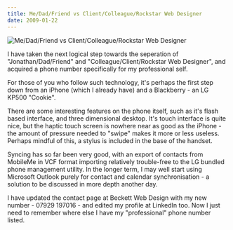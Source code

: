 ```yaml
---
title: Me/Dad/Friend vs Client/Colleague/Rockstar Web Designer
date: 2009-01-22
---
```


![Me/Dad/Friend vs Client/Colleague/Rockstar Web Designer](https://source.unsplash.com/cckf4TsHAuw/1600x900)

I have taken the next logical step towards the seperation of "Jonathan/Dad/Friend" and "Colleague/Client/Rockstar Web Designer", and acquired a phone number specifically for my professional self.

For those of you who follow such technology, it's perhaps the first step down from an iPhone (which I already have) and a Blackberry - an LG KP500 "Cookie".

There are some interesting features on the phone itself, such as it's flash based interface, and three dimensional desktop. It's touch interface is quite nice, but the haptic touch screen is nowhere near as good as the iPhone - the amount of pressure needed to "swipe" makes it more or less useless. Perhaps mindful of this, a stylus is included in the base of the handset.

Syncing has so far been very good, with an export of contacts from MobileMe in VCF format importing relatively trouble-free to the LG bundled phone management utility. In the longer term, I may well start using Microsoft Outlook purely for contact and calendar synchronisation - a solution to be discussed in more depth another day.

I have updated the contact page at Beckett Web Design with my new number - 07929 197016 - and edited my profile at LinkedIn too. Now I just need to remember where else I have my "professional" phone number listed.